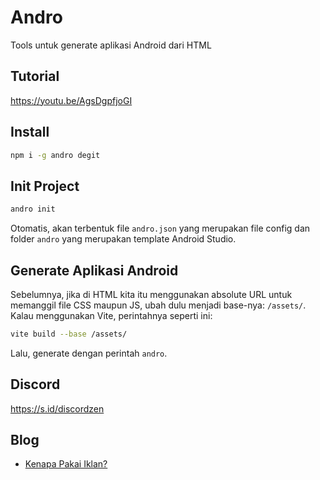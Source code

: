 # Andro

Tools untuk generate aplikasi Android dari HTML

## Tutorial

https://youtu.be/AgsDgpfjoGI

## Install

```bash
npm i -g andro degit
```

## Init Project

```bash
andro init
```

Otomatis, akan terbentuk file `andro.json` yang merupakan file config dan folder `andro` yang merupakan template Android Studio.

## Generate Aplikasi Android

Sebelumnya, jika di HTML kita itu menggunakan absolute URL untuk memanggil file CSS maupun JS, ubah dulu menjadi base-nya: `/assets/`. Kalau menggunakan Vite, perintahnya seperti ini:

```bash
vite build --base /assets/
```

Lalu, generate dengan perintah `andro`.

## Discord

https://s.id/discordzen

<!-- blog start -->
## Blog

- [Kenapa Pakai Iklan?](https://github.zenia.my.id/tulisan/iklan)

<!-- blog end -->
